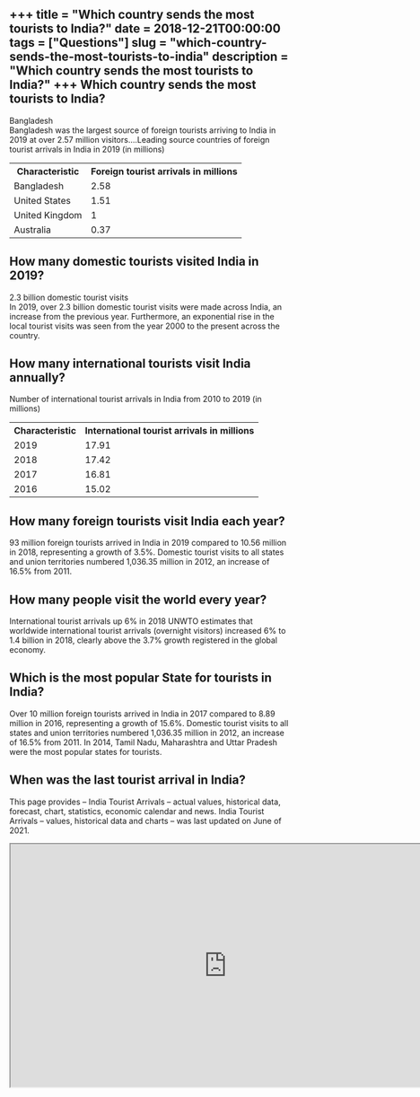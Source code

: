 +++
title = "Which country sends the most tourists to India?"
date = 2018-12-21T00:00:00
tags = ["Questions"]
slug = "which-country-sends-the-most-tourists-to-india"
description = "Which country sends the most tourists to India?"
+++
Which country sends the most tourists to India?
-----------------------------------------------

Bangladesh  
Bangladesh was the largest source of foreign tourists arriving to India in 2019 at over 2.57 million visitors….Leading source countries of foreign tourist arrivals in India in 2019 (in millions)

<table><tr><th>Characteristic</th><th>Foreign tourist arrivals in millions</th></tr><tr><td>Bangladesh</td><td>2.58</td></tr><tr><td>United States</td><td>1.51</td></tr><tr><td>United Kingdom</td><td>1</td></tr><tr><td>Australia</td><td>0.37</td></tr></table>

How many domestic tourists visited India in 2019?
-------------------------------------------------

2.3 billion domestic tourist visits  
In 2019, over 2.3 billion domestic tourist visits were made across India, an increase from the previous year. Furthermore, an exponential rise in the local tourist visits was seen from the year 2000 to the present across the country.

How many international tourists visit India annually?
-----------------------------------------------------

Number of international tourist arrivals in India from 2010 to 2019 (in millions)

<table><tr><th>Characteristic</th><th>International tourist arrivals in millions</th></tr><tr><td>2019</td><td>17.91</td></tr><tr><td>2018</td><td>17.42</td></tr><tr><td>2017</td><td>16.81</td></tr><tr><td>2016</td><td>15.02</td></tr></table>

How many foreign tourists visit India each year?
------------------------------------------------

93 million foreign tourists arrived in India in 2019 compared to 10.56 million in 2018, representing a growth of 3.5%. Domestic tourist visits to all states and union territories numbered 1,036.35 million in 2012, an increase of 16.5% from 2011.

How many people visit the world every year?
-------------------------------------------

International tourist arrivals up 6% in 2018 UNWTO estimates that worldwide international tourist arrivals (overnight visitors) increased 6% to 1.4 billion in 2018, clearly above the 3.7% growth registered in the global economy.

Which is the most popular State for tourists in India?
------------------------------------------------------

Over 10 million foreign tourists arrived in India in 2017 compared to 8.89 million in 2016, representing a growth of 15.6%. Domestic tourist visits to all states and union territories numbered 1,036.35 million in 2012, an increase of 16.5% from 2011. In 2014, Tamil Nadu, Maharashtra and Uttar Pradesh were the most popular states for tourists.

When was the last tourist arrival in India?
-------------------------------------------

This page provides – India Tourist Arrivals – actual values, historical data, forecast, chart, statistics, economic calendar and news. India Tourist Arrivals – values, historical data and charts – was last updated on June of 2021.

<iframe allow="accelerometer; autoplay; clipboard-write; encrypted-media; gyroscope; picture-in-picture" allowfullscreen="" class="__youtube_prefs__  epyt-is-override  no-lazyload" data-no-lazy="1" data-origheight="433" data-origwidth="770" data-skipgform_ajax_framebjll="" height="433" id="_ytid_67919" loading="lazy" src="https://www.youtube.com/embed/LBumxVo3tLI?enablejsapi=1&autoplay=0&cc_load_policy=0&cc_lang_pref=&iv_load_policy=1&loop=0&modestbranding=0&rel=1&fs=1&playsinline=0&autohide=2&theme=dark&color=red&controls=1&" title="YouTube player" width="770"></iframe>